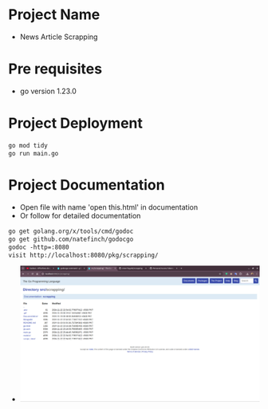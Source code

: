# Project Name
- News Article Scrapping

# Pre requisites
- go version 1.23.0

# Project Deployment

```
go mod tidy
go run main.go
```

# Project Documentation
- Open file with name 'open this.html' in documentation
- Or follow for detailed documentation
```
go get golang.org/x/tools/cmd/godoc
go get github.com/natefinch/godocgo
godoc -http=:8080 
visit http://localhost:8080/pkg/scrapping/
```

- ![alt text](image.png)